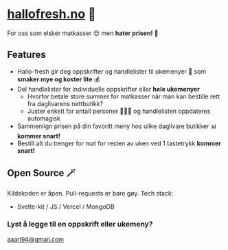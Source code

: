 # [hallofresh.no](hallofresh.no) 🥛

For oss som elsker matkasser 😍 men **hater prisen!** 🤬

## Features
* Hallo-fresh gir deg oppskrifter og handlelister til ukemenyer 📆 som **smaker mye og koster lite** 💰
* Del handlelister for individuelle oppskrifter eller **hele ukemenyer** 
  * Hvorfor betale store summer for matkasser når man kan bestille rett fra daglivarens nettbutikk?
  * Juster enkelt for antall personer 👨‍👩‍👧 og handlelisten oppdateres automagisk
* Sammenlign prisen på din favoritt meny hos ulike daglivare butikker 📊 **kommer snart!**
* Bestill alt du trenger for mat for resten av uken ved 1 tastetrykk **kommer snart!** 

## Open Source 🪄
Kildekoden er åpen. Pull-requests er bare gøy. Tech stack:

* Svelte-kit / JS / Vercel / MongoDB

### Lyst å legge til en oppskrift eller ukemeny?

aaari94@gmail.com
